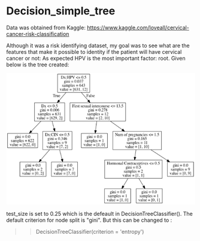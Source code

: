 # Decision_simple_tree

Data was obtained from Kaggle: https://www.kaggle.com/loveall/cervical-cancer-risk-classification

Although it was a risk identifying dataset, my goal was to see what are the features that make it possible to identity if the patient will have cervical cancer or not:
As expected HPV is the most important factor: root. Given below is the tree created:



<img src=output/Decision_Tree_cervical.png> 


test_size is set to 0.25 which is the defeault in DecisionTreeClassifier(). 
The default criterion for node split is "gini". 
But this can be changed to  :
>>DecisionTreeClassifier(criterion = 'entropy')


